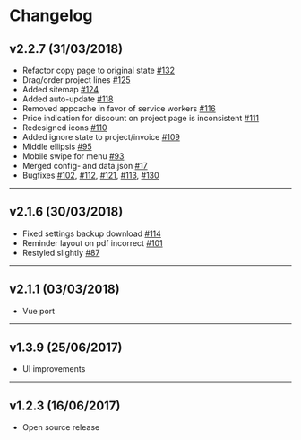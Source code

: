 # Changelog

## v2.2.7 (31/03/2018)
- Refactor copy page to original state [#132](https://github.com/Sjeiti/project-invoice/issues/132)
- Drag/order project lines [#125](https://github.com/Sjeiti/project-invoice/issues/125)
- Added sitemap [#124](https://github.com/Sjeiti/project-invoice/issues/124)
- Added auto-update [#118](https://github.com/Sjeiti/project-invoice/issues/118)
- Removed appcache in favor of service workers [#116](https://github.com/Sjeiti/project-invoice/issues/116)
- Price indication for discount on project page is inconsistent [#111](https://github.com/Sjeiti/project-invoice/issues/111)
- Redesigned icons [#110](https://github.com/Sjeiti/project-invoice/issues/110)
- Added ignore state to project/invoice [#109](https://github.com/Sjeiti/project-invoice/issues/109)
- Middle ellipsis [#95](https://github.com/Sjeiti/project-invoice/issues/95)
- Mobile swipe for menu [#93](https://github.com/Sjeiti/project-invoice/issues/93)
- Merged config- and data.json [#17](https://github.com/Sjeiti/project-invoice/issues/17)
- Bugfixes [#102](https://github.com/Sjeiti/project-invoice/issues/102), [#112](https://github.com/Sjeiti/project-invoice/issues/112), [#121](https://github.com/Sjeiti/project-invoice/issues/121), [#113](https://github.com/Sjeiti/project-invoice/issues/113), [#130](https://github.com/Sjeiti/project-invoice/issues/130)

---

## v2.1.6 (30/03/2018)
- Fixed settings backup download [#114](https://github.com/Sjeiti/project-invoice/issues/114)
- Reminder layout on pdf incorrect [#101](https://github.com/Sjeiti/project-invoice/issues/101)
- Restyled slightly [#87](https://github.com/Sjeiti/project-invoice/issues/87)

---

## v2.1.1 (03/03/2018)
 - Vue port

---

## v1.3.9 (25/06/2017)
 - UI improvements

---

## v1.2.3 (16/06/2017)
 - Open source release

